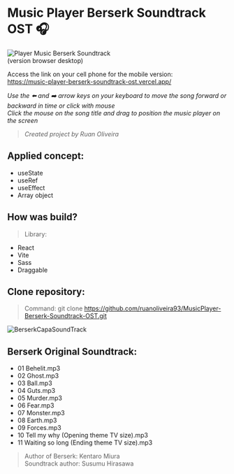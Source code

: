 # Music Player Berserk Soundtrack OST 🎧
![Player Music Berserk Soundtrack](https://github.com/user-attachments/assets/9d1de541-d0de-456c-a537-98d54d90d0f9)<br/>
(version browser desktop)

Access the link on your cell phone for the mobile version:<br/> https://music-player-berserk-soundtrack-ost.vercel.app/

<i>Use the ⬅️ and ➡️ arrow keys on your keyboard to move the song forward or backward in time or click with mouse</i><br/>
<i>Click the mouse on the song title and drag to position the music player on the screen</i>

> <i>Created project by Ruan Oliveira</i>

## Applied concept:

- useState
- useRef
- useEffect
- Array object

## How was build?

>Library:
  - React
  - Vite
  - Sass
  - Draggable
## Clone repository:

>Command: git clone https://github.com/ruanoliveira93/MusicPlayer-Berserk-Soundtrack-OST.git

![BerserkCapaSoundTrack](https://github.com/user-attachments/assets/8aede844-0ec0-411c-a6ca-479d48efa4e3)

## Berserk Original Soundtrack:
- 01 Behelit.mp3
- 02 Ghost.mp3
- 03 Ball.mp3
- 04 Guts.mp3
- 05 Murder.mp3
- 06 Fear.mp3
- 07 Monster.mp3
- 08 Earth.mp3
- 09 Forces.mp3
- 10 Tell my why (Opening theme TV size).mp3
- 11 Waiting so long (Ending theme TV size).mp3

>Author of Berserk: Kentaro Miura<br/>
>Soundtrack author: Susumu Hirasawa
